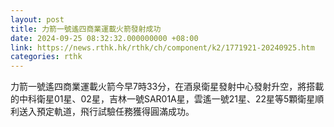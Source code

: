 ```yaml
---
layout: post
title: 力箭一號遙四商業運載火箭發射成功
date: 2024-09-25 08:32:32.000000000 +08:00
link: https://news.rthk.hk/rthk/ch/component/k2/1771921-20240925.htm
categories: rthk
---
```


力箭一號遙四商業運載火箭今早7時33分，在酒泉衛星發射中心發射升空，將搭載的中科衛星01星、02星，吉林一號SAR01A星，雲遙一號21星、22星等5顆衛星順利送入預定軌道，飛行試驗任務獲得圓滿成功。
